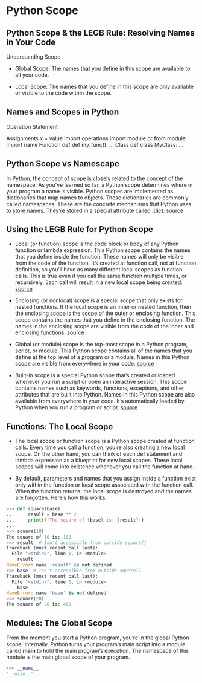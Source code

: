 # Python Scope

## Python Scope & the LEGB Rule: Resolving Names in Your Code

Understanding Scope

- Global Scope: The names that you define in this scope are available to all your code.

- Local Scope: The names that you define in this scope are only available or visible to the code within the scope.

## Names and Scopes in Python

Operation           Statement

Assignments         x = value
Import operations   import module or from module import name
Function def        def my_func(): ...
Class def           class MyClass: ...

## Python Scope vs Namescape

In Python, the concept of scope is closely related to the concept of the namespace. As you’ve learned so far, a Python scope determines where in your program a name is visible. Python scopes are implemented as dictionaries that map names to objects. These dictionaries are commonly called namespaces. These are the concrete mechanisms that Python uses to store names. They’re stored in a special attribute called .__dict__. [source](https://realpython.com/python-scope-legb-rule/)

## Using the LEGB Rule for Python Scope

- Local (or function) scope is the code block or body of any Python function or lambda expression. This Python scope contains the names that you define inside the function. These names will only be visible from the code of the function. It’s created at function call, not at function definition, so you’ll have as many different local scopes as function calls. This is true even if you call the same function multiple times, or recursively. Each call will result in a new local scope being created. [source](https://realpython.com/python-scope-legb-rule/)

- Enclosing (or nonlocal) scope is a special scope that only exists for nested functions. If the local scope is an inner or nested function, then the enclosing scope is the scope of the outer or enclosing function. This scope contains the names that you define in the enclosing function. The names in the enclosing scope are visible from the code of the inner and enclosing functions. [source](https://realpython.com/python-scope-legb-rule/)

- Global (or module) scope is the top-most scope in a Python program, script, or module. This Python scope contains all of the names that you define at the top level of a program or a module. Names in this Python scope are visible from everywhere in your code. [source](https://realpython.com/python-scope-legb-rule/)

- Built-in scope is a special Python scope that’s created or loaded whenever you run a script or open an interactive session. This scope contains names such as keywords, functions, exceptions, and other attributes that are built into Python. Names in this Python scope are also available from everywhere in your code. It’s automatically loaded by Python when you run a program or script. [source](https://realpython.com/python-scope-legb-rule/)

## Functions: The Local Scope

- The local scope or function scope is a Python scope created at function calls. Every time you call a function, you’re also creating a new local scope. On the other hand, you can think of each def statement and lambda expression as a blueprint for new local scopes. These local scopes will come into existence whenever you call the function at hand.

- By default, parameters and names that you assign inside a function exist only within the function or local scope associated with the function call. When the function returns, the local scope is destroyed and the names are forgotten. Here’s how this works:

```py
>>> def square(base):
...     result = base ** 2
...     print(f'The square of {base} is: {result}')
...
>>> square(10)
The square of 10 is: 100
>>> result  # Isn't accessible from outside square()
Traceback (most recent call last):
  File "<stdin>", line 1, in <module>
    result
NameError: name 'result' is not defined
>>> base  # Isn't accessible from outside square()
Traceback (most recent call last):
  File "<stdin>", line 1, in <module>
    base
NameError: name 'base' is not defined
>>> square(20)
The square of 20 is: 400
```

## Modules: The Global Scope

From the moment you start a Python program, you’re in the global Python scope. Internally, Python turns your program’s main script into a module called __main__ to hold the main program’s execution. The namespace of this module is the main global scope of your program.

```py
>>> __name__
'__main__'
```
